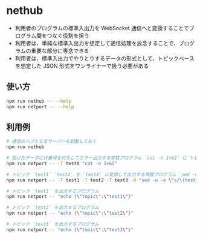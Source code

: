 # nethub

- 利用者のプログラムの標準入出力を WebSocket 通信へと変換することでプログラム間をつなぐ役割を担う
- 利用者は、単純な標準入出力を想定して通信処理を放念することで、プログラムの重要な部分に専念できる
- 利用者は、標準入出力でやりとりするデータの形式として、トピックベースを想定した JSON 形式をワンライナーで扱う必要がある

## 使い方

```bash
npm run nethub -- --help
npm run netport -- --help
```

## 利用例

```bash
# 通信のハブとなるサーバーを起動しておく
npm run nethub

# 受けたデータに行番号を付与してエラー出力する常駐プログラム `cat -n 1>&2` に トピック `testX` を紐づける
npm run netport -- -T testX "cat -n 1>&2"

# トピック `test1` `test2` を `testX` に変換して出力する常駐プログラム `sed -u -e s/(test1|test2)/testX/` に トピック `test1` `test2` `test3` を紐づける
npm run netport -- -T test1 -T test2 -T test3 -O "sed -u -e \"s/\(test1\|test2\)/testX/\""

# トピック `test1` を出力するプログラム
npm run netport -- "echo {\"topic\":\"test1\"}"

# トピック `test2` を出力するプログラム
npm run netport -- "echo {\"topic\":\"test2\"}"

# トピック `test3` を出力するプログラム
npm run netport -- "echo {\"topic\":\"test3\"}"
```
